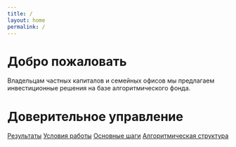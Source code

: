 ```yaml
---
title: /
layout: home
permalink: /
---
```


# Добро пожаловать

Владельцам частных капиталов и семейных офисов мы предлагаем инвестиционные решения на базе алгоритмического фонда.

# Доверительное управление

[Результаты](https://b2a3e8.github.io/jekyll-theme-console-demo-dark/) [Условия работы](https://b2a3e8.github.io/jekyll-theme-console-demo-hacker/) [Основные шаги](https://b2a3e8.github.io/jekyll-theme-console-demo-hacker/) [Алгоритмическая структура](https://b2a3e8.github.io/jekyll-theme-console-demo-hacker/)

